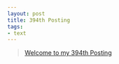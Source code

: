 ```yaml
---
layout: post
title: 394th Posting
tags: 
- text
---
```


> [Welcome to my 394th Posting](https://janghan-kor.tistory.com/1527)

